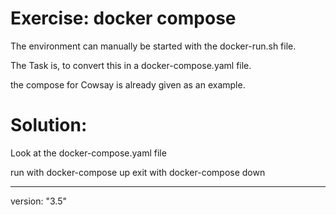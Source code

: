 Exercise: docker compose
========================

The environment can manually be started with the docker-run.sh file.

The Task is, to convert this in a docker-compose.yaml file.

the compose for Cowsay is already given as an example.

Solution:
=========

Look at the docker-compose.yaml file

run with docker-compose up
exit with docker-compose down

---
version: "3.5"
